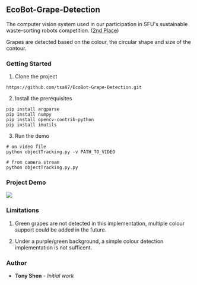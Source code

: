## EcoBot-Grape-Detection

The computer vision system used in our participation in SFU's sustainable waste-sorting robots competition. ([2nd Place](http://www.sfu.ca/fas/news-and-outreach/years/2019/student-teams-battle-eco-bots-at-fas-competition.html))
   
Grapes are detected based on the colour, the circular shape and size of the contour. 


### Getting Started
1. Clone the project 
```
https://github.com/tsa87/EcoBot-Grape-Detection.git
```
2. Install the prerequisites
```
pip install argparse
pip install numpy
pip install opencv-contrib-python
pip install imutils
```
3. Run the demo
```
# on video file
python objectTracking.py -v PATH_TO_VIDEO
```
```
# from camera stream
python objectTracking.py.py
```

### Project Demo
![](https://media.giphy.com/media/WQCTg6mky4hwlubgjg/giphy.gif)

### Limitations

1. Green grapes are not detected in this implementation, multiple colour support could be added in the future.

2. Under a purple/green background, a simple colour detection implementation is not sufficent.

### Author

* **Tony Shen** - *Initial work* 

